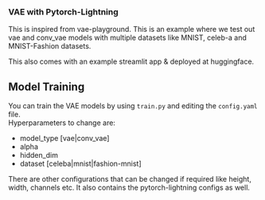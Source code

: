 ### VAE with Pytorch-Lightning

This is inspired from vae-playground. This is an example where we test out vae and conv_vae models with multiple datasets 
like MNIST, celeb-a and MNIST-Fashion datasets.

This also comes with an example streamlit app & deployed at huggingface.


## Model Training

You can train the VAE models by using `train.py` and editing the `config.yaml` file. \
Hyperparameters to change are:
- model_type [vae|conv_vae]
- alpha
- hidden_dim
- dataset [celeba|mnist|fashion-mnist]

There are other configurations that can be changed if required like height, width, channels etc. It also contains the pytorch-lightning configs as well.


